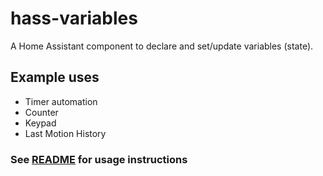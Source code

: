 hass-variables
============

A Home Assistant component to declare and set/update variables (state).

## Example uses

- Timer automation
- Counter
- Keypad
- Last Motion History

### See [README](https://github.com/Wibias/hass-variables/blob/master/README.md) for usage instructions